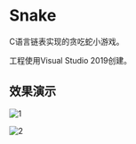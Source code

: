 # Snake
C语言链表实现的贪吃蛇小游戏。

工程使用Visual Studio 2019创建。

## 效果演示

![1](http://wangpeng-imgsubmit.oss-cn-hangzhou.aliyuncs.com/img/202205262009662.png)

![2](http://wangpeng-imgsubmit.oss-cn-hangzhou.aliyuncs.com/img/202205262009256.jpg)
